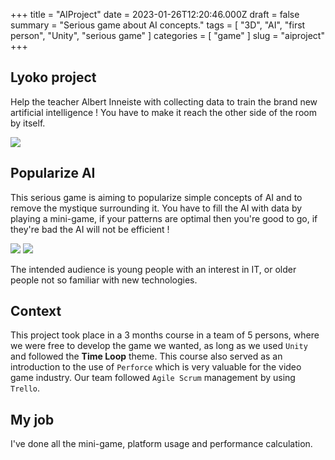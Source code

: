 +++
title = "AIProject"
date = 2023-01-26T12:20:46.000Z
draft = false
summary = "Serious game about AI concepts."
tags = [ "3D", "AI", "first person", "Unity", "serious game" ]
categories = [ "game" ]
slug = "aiproject"
+++

## Lyoko project

Help the teacher Albert Inneiste with collecting data to train the brand new artificial intelligence ! You have to make it reach the other side of the room by itself.

![](/AIProjectDialogue.jpg)

## Popularize AI

This serious game is aiming to popularize simple concepts of AI and to remove the mystique surrounding it. You have to fill the AI with data by playing a mini-game, if your patterns are optimal then you're good to go, if they're bad the AI will not be efficient ! 

![](/AIProjectMinijeu.jpg)
![](/AIProjectMinijeu2.jpg)

The intended audience is young people with an interest in IT, or older people not so familiar with new technologies.  

## Context

This project took place in a 3 months course in a team of 5 persons, where we were free to develop the game we wanted, as long as we used `Unity` and followed the **Time Loop** theme. This course also served as an introduction to the use of `Perforce` which is very valuable for the video game industry. Our team followed `Agile Scrum` management by using `Trello`.  

## My job

I've done all the mini-game, platform usage and performance calculation.
